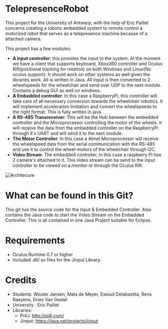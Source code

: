 # TelepresenceRobot
This project for the University of Antwerp, with the help of Eric Paillet concerns creating a robotic embedded system to remote control a motorized robot that serves as a telepresence machine because of a attached camera. 

This project has a few modules:
* **A input controller**: this provides the input to the system.  At the moment we have a client that supports keyboard, Xbox360 controller and Oculus Rift(positional tracking for rotation) on both Windows and Linux(No oculus support). It should work on other systems as well given the libraries work. All is written in Java. All input is then converted to 2 wheelspeeds for the wheelchair and send over UDP to the next module. Contains a debug GUI as well on windows. 
* **A Embedded controller**: In this case a RaspberryPi, this controller will take care of all necessary conversion towards the wheelchair robotics. It will implement acceleration limitation and convert the wheelspeeds to the right format. This is fully written in java. 
* **A RS-485 Transreceiver**: This will be the Hub between the embedded controller and the Microprocessor controlling the motor of the wheels. It will receive the data from the embedded controller on the RaspberryPi through it's UART and will send it to the next module.
* **The Motor Controller**: In this case a Atmel Microprocessor will receive the wheelspeed data from the serial communication with the RS-485 and use it to control the wheel-motors of the wheelchair through I2C. 
* **Video Stream**: The embedded controller, in this case a raspberry Pi has 2 camera's attached to it. This video stream can be send to the input controller to be viewed on a monitor or through the Oculus Rift.

![Architecure](http://i.imgur.com/99GRG1m.png)

# What can be found in this Git?
This git has the source code for the Input & Embedded Controller. Also contains the Java code to start the Video Stream on the Embedded Controller. This is all contained in one Java Project suitable for Eclipse.

# Requirements
* Oculus Runtime 0.7 or higher
* Included .dll/.so files for the Jinput Library. 

# Credits
* Students: Wouter Jansen, Mats de Meyer, Ewoud Delabastita, Rens Baeyens, Dries Van Gestel
* University : Eric Paillet
* Libraries:
  * Pi4J: http://pi4j.com/
  * Jinput: https://java.net/projects/jinput

